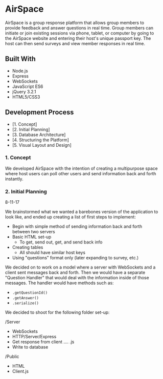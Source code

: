 # AirSpace

AirSpace is a group response platform that allows group members to provide feedback and answer questions in real time.
Group members can initiate or join existing sessions via phone, tablet, or computer by going to the AirSpace website and
entering their host's unique passport key. The host can then send surveys and view member responses in real time.

## Built With

* Node.js
* Express
* WebSockets
* JavaScript ES6
* jQuery 3.2.1
* HTML5/CSS3

## Development Process
* [1. Concept]
* [2. Initial Planning]
* [3. Database Architecture]
* [4. Structuring the Platform]
* [5. Visual Layout and Design]

### 1. Concept

We developed AirSpace with the intention of creating a multipurpose space where host users can poll other users and send information
back and forth instantly.


### 2. Initial Planning

8-11-17

We brainstormed what we wanted a barebones version of the application to look like, and ended up creating a list of first steps to implement:

* Begin with simple method of sending information back and forth between two servers
* Basic HTML set-up
    - To get, send out, get, and send back info
* Creating tables
    - All should have similar host keys
* Using "questions" format only (later expanding to survey, etc.)

We decided on to work on a model where a server with WebSockets and a client sent messages back and forth. Then we would have a separate "Question Handler" that would deal with the information inside of those messages. The handler would have methods such as:

- `.getQuestionId()`
- `.getAnswer()`
- `.serialize()`

We decided to shoot for the following folder set-up:

/Server
- WebSockets
- HTTP/Server/Express
- Get response from client .... .js
- Write to database

/Public
- HTML
- Client.js

